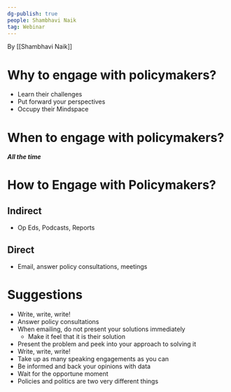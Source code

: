 ```yaml
---
dg-publish: true
people: Shambhavi Naik
tag: Webinar
---
```

By [[Shambhavi Naik]] 

# Why to engage with policymakers?
- Learn their challenges
- Put forward your perspectives
- Occupy their Mindspace 

# When to engage with policymakers?
***All the time***

# How to Engage with Policymakers?
## Indirect
- Op Eds, Podcasts, Reports 
## Direct
- Email, answer policy consultations, meetings 

# Suggestions 
- Write, write, write!
- Answer policy consultations
- When emailing, do not present your solutions immediately 
	- Make it feel that it is their solution
- Present the problem and peek into your approach to solving it
- Write, write, write!
- Take up as many speaking engagements as you can
- Be informed and back your opinions with data
- Wait for the opportune moment
- Policies and politics are two very different things 